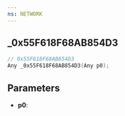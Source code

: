```yaml
---
ns: NETWORK
---
```

## _0x55F618F68AB854D3

```c
// 0x55F618F68AB854D3
Any _0x55F618F68AB854D3(Any p0);
```

## Parameters
* **p0**:
